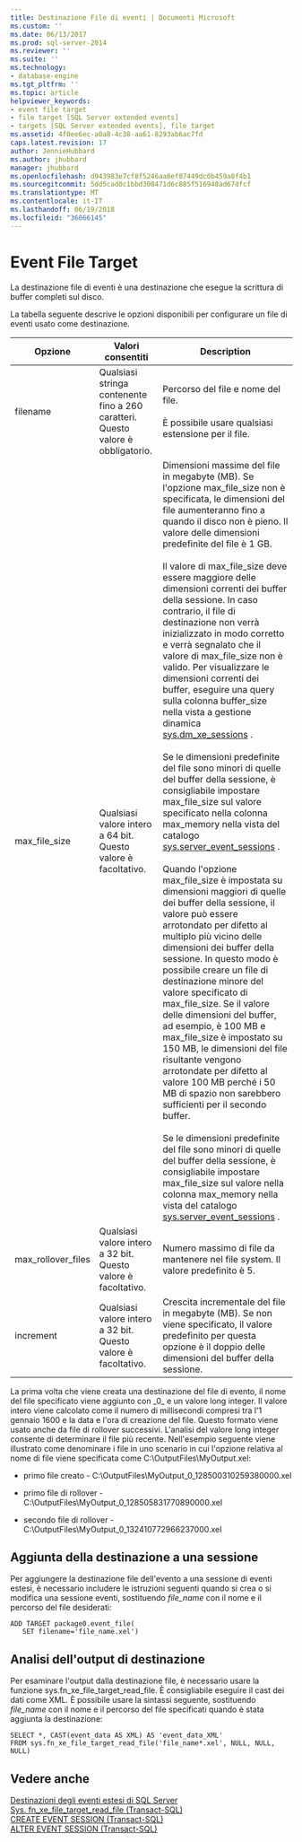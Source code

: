 ```yaml
---
title: Destinazione File di eventi | Documenti Microsoft
ms.custom: ''
ms.date: 06/13/2017
ms.prod: sql-server-2014
ms.reviewer: ''
ms.suite: ''
ms.technology:
- database-engine
ms.tgt_pltfrm: ''
ms.topic: article
helpviewer_keywords:
- event file target
- file target [SQL Server extended events]
- targets [SQL Server extended events], file target
ms.assetid: 4f0ee6ec-a0a8-4c38-aa61-8293ab6ac7fd
caps.latest.revision: 17
author: JennieHubbard
ms.author: jhubbard
manager: jhubbard
ms.openlocfilehash: d943983e7cf8f5246aa6ef07449dc0b459a8f4b1
ms.sourcegitcommit: 5dd5cad0c1bbd308471d6c885f516948ad67dfcf
ms.translationtype: MT
ms.contentlocale: it-IT
ms.lasthandoff: 06/19/2018
ms.locfileid: "36066145"
---
```

# <a name="event-file-target"></a>Event File Target
  La destinazione file di eventi è una destinazione che esegue la scrittura di buffer completi sul disco.  
  
 La tabella seguente descrive le opzioni disponibili per configurare un file di eventi usato come destinazione.  
  
|Opzione|Valori consentiti|Description|  
|------------|--------------------|-----------------|  
|filename|Qualsiasi stringa contenente fino a 260 caratteri. Questo valore è obbligatorio.|Percorso del file e nome del file.<br /><br /> È possibile usare qualsiasi estensione per il file.|  
|max_file_size|Qualsiasi valore intero a 64 bit. Questo valore è facoltativo.|Dimensioni massime del file in megabyte (MB). Se l'opzione max_file_size non è specificata, le dimensioni del file aumenteranno fino a quando il disco non è pieno. Il valore delle dimensioni predefinite del file è 1 GB.<br /><br /> Il valore di max_file_size deve essere maggiore delle dimensioni correnti dei buffer della sessione. In caso contrario, il file di destinazione non verrà inizializzato in modo corretto e verrà segnalato che il valore di max_file_size non è valido. Per visualizzare le dimensioni correnti dei buffer, eseguire una query sulla colonna buffer_size nella vista a gestione dinamica [sys.dm_xe_sessions](/sql/relational-databases/system-dynamic-management-views/sys-dm-xe-sessions-transact-sql) .<br /><br /> Se le dimensioni predefinite del file sono minori di quelle del buffer della sessione, è consigliabile impostare max_file_size sul valore specificato nella colonna max_memory nella vista del catalogo [sys.server_event_sessions](/sql/relational-databases/system-catalog-views/sys-server-event-sessions-transact-sql) .<br /><br /> Quando l'opzione max_file_size è impostata su dimensioni maggiori di quelle dei buffer della sessione, il valore può essere arrotondato per difetto al multiplo più vicino delle dimensioni dei buffer della sessione. In questo modo è possibile creare un file di destinazione minore del valore specificato di max_file_size. Se il valore delle dimensioni del buffer, ad esempio, è 100 MB e max_file_size è impostato su 150 MB, le dimensioni del file risultante vengono arrotondate per difetto al valore 100 MB perché i 50 MB di spazio non sarebbero sufficienti per il secondo buffer.<br /><br /> Se le dimensioni predefinite del file sono minori di quelle del buffer della sessione, è consigliabile impostare max_file_size sul valore nella colonna max_memory nella vista del catalogo [sys.server_event_sessions](/sql/relational-databases/system-catalog-views/sys-server-event-sessions-transact-sql) .|  
|max_rollover_files|Qualsiasi valore intero a 32 bit. Questo valore è facoltativo.|Numero massimo di file da mantenere nel file system. Il valore predefinito è 5.|  
|increment|Qualsiasi valore intero a 32 bit. Questo valore è facoltativo.|Crescita incrementale del file in megabyte (MB). Se non viene specificato, il valore predefinito per questa opzione è il doppio delle dimensioni del buffer della sessione.|  
  
 La prima volta che viene creata una destinazione del file di evento, il nome del file specificato viene aggiunto con _0\_ e un valore long integer. Il valore intero viene calcolato come il numero di millisecondi compresi tra l'1 gennaio 1600 e la data e l'ora di creazione del file. Questo formato viene usato anche da file di rollover successivi. L'analisi del valore long integer consente di determinare il file più recente. Nell'esempio seguente viene illustrato come denominare i file in uno scenario in cui l'opzione relativa al nome di file viene specificata come C:\OutputFiles\MyOutput.xel:  
  
-   primo file creato - C:\OutputFiles\MyOutput_0_128500310259380000.xel  
  
-   primo file di rollover - C:\OutputFiles\MyOutput_0_128505831770890000.xel  
  
-   secondo file di rollover - C:\OutputFiles\MyOutput_0_132410772966237000.xel  
  
## <a name="adding-the-target-to-a-session"></a>Aggiunta della destinazione a una sessione  
 Per aggiungere la destinazione file dell'evento a una sessione di eventi estesi, è necessario includere le istruzioni seguenti quando si crea o si modifica una sessione eventi, sostituendo *file_name* con il nome e il percorso del file desiderati:  
  
```  
ADD TARGET package0.event_file(  
   SET filename='file_name.xel')  
```  
  
## <a name="reviewing-the-target-output"></a>Analisi dell'output di destinazione  
 Per esaminare l'output dalla destinazione file, è necessario usare la funzione sys.fn_xe_file_target_read_file. È consigliabile eseguire il cast dei dati come XML. È possibile usare la sintassi seguente, sostituendo *file_name* con il nome e il percorso del file specificati quando è stata aggiunta la destinazione:  
  
```  
SELECT *, CAST(event_data AS XML) AS 'event_data_XML'  
FROM sys.fn_xe_file_target_read_file('file_name*.xel', NULL, NULL, NULL)  
```  
  
## <a name="see-also"></a>Vedere anche  
 [Destinazioni degli eventi estesi di SQL Server](../../2014/database-engine/sql-server-extended-events-targets.md)   
 [Sys. fn_xe_file_target_read_file &#40;Transact-SQL&#41;](/sql/relational-databases/system-functions/sys-fn-xe-file-target-read-file-transact-sql)   
 [CREATE EVENT SESSION &#40;Transact-SQL&#41;](/sql/t-sql/statements/create-event-session-transact-sql)   
 [ALTER EVENT SESSION &#40;Transact-SQL&#41;](/sql/t-sql/statements/alter-event-session-transact-sql)  
  
  

